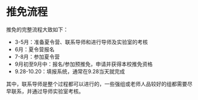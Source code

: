 # 推免流程

推免的完整流程大致如下：

* 3-5月：准备夏令营、联系导师和进行导师及实验室的考核
* 6月：夏令营报名
* 7-8月：参加夏令营
* 9月初至9月中：报名/参加预推免，申请并获得本校推免资格
* 9.28-10.20：填报系统，通常在9.28当天就完成

其中，联系导师是整个过程都可以进行的，一些强组或老师人品较好的组都需要尽早联系，并通过导师实验室考核。
